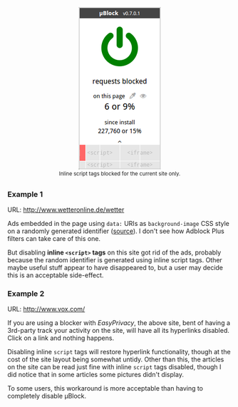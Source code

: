 <p align="center"><img src="https://raw.githubusercontent.com/gorhill/uBlock/master/doc/img/dynamic-filtering-6.png" /><br><sup>Inline script tags blocked for the current site only.</sup></p>

### Example 1

URL: <http://www.wetteronline.de/wetter>

Ads embedded in the page using `data:` URIs as `background-image` CSS style on a randomly generated identifier ([source](https://adblockplus.org/forum/viewtopic.php?f=2&t=25452)). I don't see how Adblock Plus filters can take care of this one.

But disabling **inline `<script>` tags** on this site got rid of the ads, probably because the random identifier is generated using inline script tags. Other maybe useful stuff appear to have disappeared to, but a user may decide this is an acceptable side-effect.

### Example 2

URL: <http://www.vox.com/>

If you are using a blocker with _EasyPrivacy_, the above site, bent of having a 3rd-party track your activity on the site, will have all its hyperlinks disabled. Click on a link and nothing happens.

Disabling inline `script` tags will restore hyperlink functionality, though at the cost of the site layout being somewhat untidy. Other than this, the articles on the site can be read just fine with inline `script` tags disabled, though I did notice that in some articles some pictures didn't display.

To some users, this workaround is more acceptable than having to completely disable µBlock.